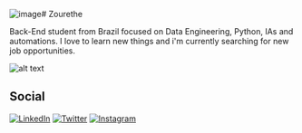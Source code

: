 ![image](https://github.com/Zourethe/Zourethe/assets/96656100/fdddff81-5f25-4d9b-ad0a-0e3d5edd5789)# Zourethe

Back-End student from Brazil focused on Data Engineering, Python, IAs and automations. I love to learn new things and i'm currently searching for new job opportunities.

![alt text](https://gitlab.com/zourethe/Zourethe/-/raw/main/finished.jpg?ref_type=heads)


## Social

[![LinkedIn](https://img.shields.io/badge/LinkedIn-0d1117?style=for-the-badge&logo=linkedin&logoColor=FFF)](https://www.linkedin.com/in/pedro-augusto-890b57270)
[![Twitter](https://img.shields.io/badge/Twitter-0d1117?style=for-the-badge&logo=twitter&logoColor=FFF)](https://twitter.com/Zourethe)
[![Instagram](https://img.shields.io/badge/Instagram-0d1117?style=for-the-badge&logo=instagram&logoColor=FFF)](https://www.instagram.com/zourethe)
